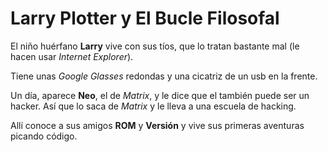 # Larry Plotter y El Bucle Filosofal

El niño huérfano **Larry** vive con sus tíos, que lo tratan bastante mal (le hacen usar *Internet Explorer*).

Tiene unas *Google Glasses* redondas y una cicatriz de un usb en la frente.

Un día, aparece **Neo**, el de *Matrix*, y le dice que el también puede ser un hacker.
Así que lo saca de *Matrix* y le lleva a una escuela de hacking.

Allí conoce a sus amigos **ROM** y **Versión** y vive sus primeras aventuras picando código.
